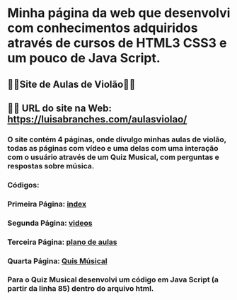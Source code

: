 # Minha página da web que desenvolvi com conhecimentos adquiridos através de cursos de HTML3 CSS3 e um pouco de Java Script.

## 🎸🎸Site de Aulas de Violão🎸🎸

##  🎸🎸 URL do site na Web: https://luisabranches.com/aulasviolao/

### O site contém 4 páginas, onde divulgo minhas aulas de violão, todas as páginas com vídeo e uma delas com uma interação com o usuário através de um Quiz Musical, com perguntas e respostas sobre música.

### Códigos:

### Primeira Página: [index](https://github.com/lu78abranches/luis-site/blob/main/index.html)

### Segunda Página: [videos](https://github.com/lu78abranches/luis-site/blob/main/video.html)

### Terceira Página: [plano de aulas](https://github.com/lu78abranches/luis-site/blob/main/plano.html)

### Quarta Página: [Quis Músical](https://github.com/lu78abranches/luis-site/blob/main/plano.html) 
### Para o Quiz Musical desenvolvi um código em Java Script (a partir da linha 85) dentro do arquivo html.




